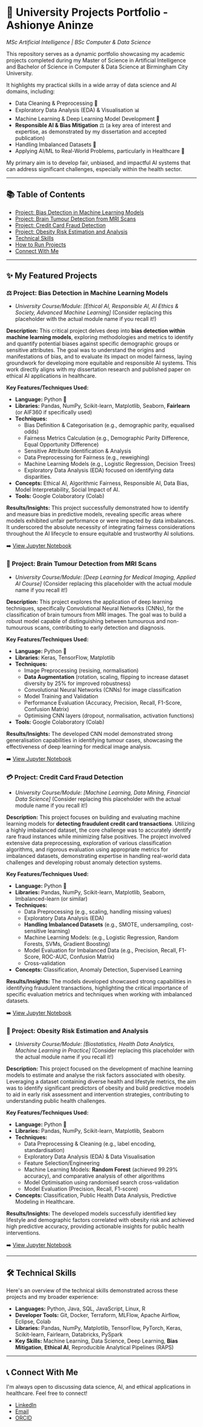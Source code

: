# 🚀 University Projects Portfolio - Ashionye Aninze

_MSc Artificial Intelligence | BSc Computer & Data Science_

This repository serves as a dynamic portfolio showcasing my academic projects completed during my Master of Science in Artificial Intelligence and Bachelor of Science in Computer & Data Science at Birmingham City University.

It highlights my practical skills in a wide array of data science and AI domains, including:
* Data Cleaning & Preprocessing 🧹
* Exploratory Data Analysis (EDA) & Visualisation 📊
* Machine Learning & Deep Learning Model Development 🧠
* **Responsible AI & Bias Mitigation** ⚖️ (a key area of interest and expertise, as demonstrated by my dissertation and accepted publication)
* Handling Imbalanced Datasets 💪
* Applying AI/ML to Real-World Problems, particularly in Healthcare 🏥

My primary aim is to develop fair, unbiased, and impactful AI systems that can address significant challenges, especially within the health sector.

---

## 📚 Table of Contents

* [Project: Bias Detection in Machine Learning Models](#project-bias-detection-in-machine-learning-models)
* [Project: Brain Tumour Detection from MRI Scans](#project-brain-tumour-detection-from-mri-scans)
* [Project: Credit Card Fraud Detection](#project-credit-card-fraud-detection)
* [Project: Obesity Risk Estimation and Analysis](#project-project-obesity-risk-estimation-and-analysis)
* [Technical Skills](#technical-skills)
* [How to Run Projects](#how-to-run-projects)
* [Connect With Me](#connect-with-me)

---

## ✨ My Featured Projects

### ⚖️ Project: Bias Detection in Machine Learning Models

* _University Course/Module: [Ethical AI, Responsible AI, AI Ethics & Society, Advanced Machine Learning]_
    (Consider replacing this placeholder with the actual module name if you recall it!)

**Description:**
This critical project delves deep into **bias detection within machine learning models**, exploring methodologies and metrics to identify and quantify potential biases against specific demographic groups or sensitive attributes. The goal was to understand the origins and manifestations of bias, and to evaluate its impact on model fairness, laying groundwork for developing more equitable and responsible AI systems. This work directly aligns with my dissertation research and published paper on ethical AI applications in healthcare.

**Key Features/Techniques Used:**
* **Language:** Python 🐍
* **Libraries:** Pandas, NumPy, Scikit-learn, Matplotlib, Seaborn, **Fairlearn** (or AIF360 if specifically used)
* **Techniques:**
    * Bias Definition & Categorisation (e.g., demographic parity, equalised odds)
    * Fairness Metrics Calculation (e.g., Demographic Parity Difference, Equal Opportunity Difference)
    * Sensitive Attribute Identification & Analysis
    * Data Preprocessing for Fairness (e.g., reweighing)
    * Machine Learning Models (e.g., Logistic Regression, Decision Trees)
    * Exploratory Data Analysis (EDA) focused on identifying data disparities.
* **Concepts:** Ethical AI, Algorithmic Fairness, Responsible AI, Data Bias, Model Interpretability, Social Impact of AI.
* **Tools:** Google Colaboratory (Colab)

**Results/Insights:**
This project successfully demonstrated how to identify and measure bias in predictive models, revealing specific areas where models exhibited unfair performance or were impacted by data imbalances. It underscored the absolute necessity of integrating fairness considerations throughout the AI lifecycle to ensure equitable and trustworthy AI solutions.

➡️ [View Jupyter Notebook](https://github.com/AshAninze/Uni-Projects/blob/main/Bias_Detection.ipynb)

### 🧠 Project: Brain Tumour Detection from MRI Scans

* _University Course/Module: [Deep Learning for Medical Imaging, Applied AI Course]_
    (Consider replacing this placeholder with the actual module name if you recall it!)

**Description:**
This project explores the application of deep learning techniques, specifically Convolutional Neural Networks (CNNs), for the classification of brain tumours from MRI images. The goal was to build a robust model capable of distinguishing between tumourous and non-tumourous scans, contributing to early detection and diagnosis.

**Key Features/Techniques Used:**
* **Language:** Python 🐍
* **Libraries:** Keras, TensorFlow, Matplotlib
* **Techniques:**
    * Image Preprocessing (resising, normalisation)
    * **Data Augmentation** (rotation, scaling, flipping to increase dataset diversity by 25% for improved robustness)
    * Convolutional Neural Networks (CNNs) for image classification
    * Model Training and Validation
    * Performance Evaluation (Accuracy, Precision, Recall, F1-Score, Confusion Matrix)
    * Optimising CNN layers (dropout, normalisation, activation functions)
* **Tools:** Google Colaboratory (Colab)

**Results/Insights:**
The developed CNN model demonstrated strong generalisation capabilities in identifying tumour cases, showcasing the effectiveness of deep learning for medical image analysis.

➡️ [View Jupyter Notebook](https://github.com/AshAninze/Uni-Projects/blob/main/Tumour_MRI.ipynb)

### 💳 Project: Credit Card Fraud Detection

* _University Course/Module: [Machine Learning, Data Mining, Financial Data Science]_
    (Consider replacing this placeholder with the actual module name if you recall it!)

**Description:**
This project focuses on building and evaluating machine learning models for **detecting fraudulent credit card transactions**. Utilizing a highly imbalanced dataset, the core challenge was to accurately identify rare fraud instances while minimizing false positives. The project involved extensive data preprocessing, exploration of various classification algorithms, and rigorous evaluation using appropriate metrics for imbalanced datasets, demonstrating expertise in handling real-world data challenges and developing robust anomaly detection systems.

**Key Features/Techniques Used:**
* **Language:** Python 🐍
* **Libraries:** Pandas, NumPy, Scikit-learn, Matplotlib, Seaborn, Imbalanced-learn (or similar)
* **Techniques:**
    * Data Preprocessing (e.g., scaling, handling missing values)
    * Exploratory Data Analysis (EDA)
    * **Handling Imbalanced Datasets** (e.g., SMOTE, undersampling, cost-sensitive learning)
    * Machine Learning Models: (e.g., Logistic Regression, Random Forests, SVMs, Gradient Boosting)
    * Model Evaluation for Imbalanced Data (e.g., Precision, Recall, F1-Score, ROC-AUC, Confusion Matrix)
    * Cross-validation
* **Concepts:** Classification, Anomaly Detection, Supervised Learning

**Results/Insights:**
The models developed showcased strong capabilities in identifying fraudulent transactions, highlighting the critical importance of specific evaluation metrics and techniques when working with imbalanced datasets.

➡️ [View Jupyter Notebook](https://github.com/AshAninze/Uni-Projects/blob/main/Credit_Card_Fraud_Dataset.ipynb)

### 🍏 Project: Obesity Risk Estimation and Analysis

* _University Course/Module: [Biostatistics, Health Data Analytics, Machine Learning in Practice]_
    (Consider replacing this placeholder with the actual module name if you recall it!)

**Description:**
This project focused on the development of machine learning models to estimate and analyse the risk factors associated with obesity. Leveraging a dataset containing diverse health and lifestyle metrics, the aim was to identify significant predictors of obesity and build predictive models to aid in early risk assessment and intervention strategies, contributing to understanding public health challenges.

**Key Features/Techniques Used:**
* **Language:** Python 🐍
* **Libraries:** Pandas, NumPy, Scikit-learn, Matplotlib, Seaborn
* **Techniques:**
    * Data Preprocessing & Cleaning (e.g., label encoding, standardisation)
    * Exploratory Data Analysis (EDA) & Data Visualisation
    * Feature Selection/Engineering
    * Machine Learning Models: **Random Forest** (achieved 99.29% accuracy), and comparative analysis of other algorithms
    * Model Optimisation using randomised search cross-validation
    * Model Evaluation (Precision, Recall, F1-score)
* **Concepts:** Classification, Public Health Data Analysis, Predictive Modeling in Healthcare.

**Results/Insights:**
The developed models successfully identified key lifestyle and demographic factors correlated with obesity risk and achieved high predictive accuracy, providing actionable insights for public health interventions.

➡️ [View Jupyter Notebook](https://github.com/AshAninze/Uni-Projects/blob/main/Estimation_of_Obesity.ipynb)

---

## 🛠️ Technical Skills

Here's an overview of the technical skills demonstrated across these projects and my broader experience:

* **Languages:** Python, Java, SQL, JavaScript, Linux, R
* **Developer Tools:** Git, Docker, Terraform, MLFlow, Apache Airflow, Eclipse, Colab
* **Libraries:** Pandas, NumPy, Matplotlib, TensorFlow, PyTorch, Keras, Scikit-learn, Fairlearn, Databricks, PySpark
* **Key Skills:** Machine Learning, Data Science, Deep Learning, **Bias Mitigation**, **Ethical AI**, Reproducible Analytical Pipelines (RAPS)

---

## 📞 Connect With Me

I'm always open to discussing data science, AI, and ethical applications in healthcare. Feel free to connect!

* [LinkedIn](https://www.linkedin.com/in/your-linkedin-profile/)
* [Email](mailto:aaaninze@gmail.com)
* [ORCID](https://orcid.org/your-orcid-id)
